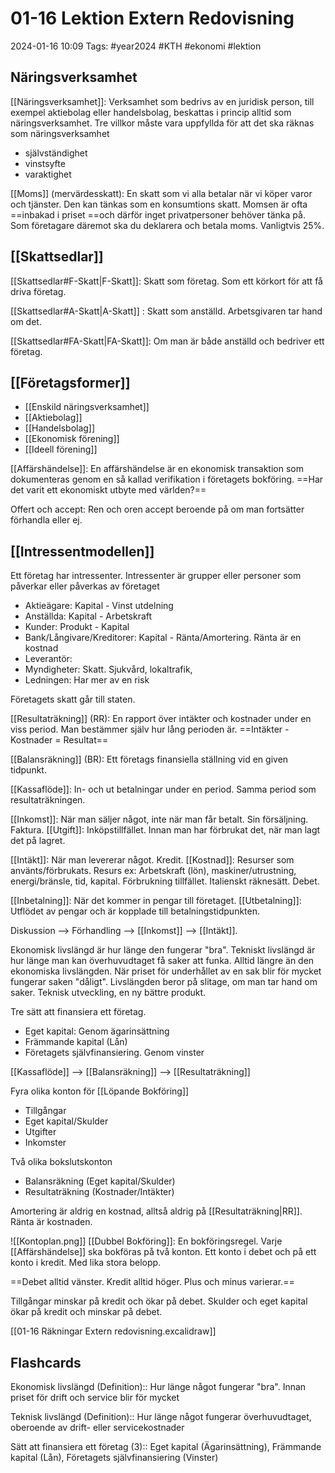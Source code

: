 # 01-16 Lektion Extern Redovisning

2024-01-16 10:09
Tags: #year2024 #KTH #ekonomi #lektion

## Näringsverksamhet

[[Näringsverksamhet]]: Verksamhet som bedrivs av en juridisk person, till exempel aktiebolag eller handelsbolag, beskattas i princip alltid som näringsverksamhet. Tre villkor måste vara uppfyllda för att det ska räknas som näringsverksamhet

- självständighet
- vinstsyfte
- varaktighet

[[Moms]] (mervärdesskatt): En skatt som vi alla betalar när vi köper varor och tjänster. Den kan tänkas som en konsumtions skatt. Momsen är ofta ==inbakad i priset ==och därför inget privatpersoner behöver tänka på. Som företagare däremot ska du deklarera och betala moms. Vanligtvis 25%.

## [[Skattsedlar]]

[[Skattsedlar#F-Skatt|F-Skatt]]: Skatt som företag. Som ett körkort för att få driva företag.

[[Skattsedlar#A-Skatt|A-Skatt]] : Skatt som anställd. Arbetsgivaren tar hand om det.

[[Skattsedlar#FA-Skatt|FA-Skatt]]: Om man är både anställd och bedriver ett företag.

## [[Företagsformer]]

- [[Enskild näringsverksamhet]]
- [[Aktiebolag]]
- [[Handelsbolag]]
- [[Ekonomisk förening]]
- [[Ideell förening]]

[[Affärshändelse]]: En affärshändelse är en ekonomisk transaktion som dokumenteras genom en så kallad verifikation i företagets bokföring. ==Har det varit ett ekonomiskt utbyte med världen?==

Offert och accept: Ren och oren accept beroende på om man fortsätter förhandla eller ej.

## [[Intressentmodellen]]

Ett företag har intressenter. Intressenter är grupper eller personer som påverkar eller påverkas av företaget

- Aktieägare: Kapital - Vinst utdelning
- Anställda: Kapital - Arbetskraft
- Kunder: Produkt - Kapital
- Bank/Långivare/Kreditorer: Kapital - Ränta/Amortering. Ränta är en kostnad
- Leverantör:
- Myndigheter: Skatt. Sjukvård, lokaltrafik,
- Ledningen: Har mer av en risk

Företagets skatt går till staten.

[[Resultaträkning]] (RR): En rapport över intäkter och kostnader under en viss period. Man bestämmer själv hur lång perioden är.
==Intäkter - Kostnader = Resultat==

[[Balansräkning]] (BR): Ett företags finansiella ställning vid en given tidpunkt.

[[Kassaflöde]]: In- och ut betalningar under en period. Samma period som resultaträkningen.

[[Inkomst]]: När man säljer något, inte när man får betalt. Sin försäljning. Faktura.
[[Utgift]]: Inköpstillfället. Innan man har förbrukat det, när man lagt det på lagret.

[[Intäkt]]: När man levererar något. Kredit.
[[Kostnad]]: Resurser som använts/förbrukats. Resurs ex: Arbetskraft (lön), maskiner/utrustning, energi/bränsle, tid, kapital. Förbrukning tillfället.
Italienskt räknesätt. Debet.

[[Inbetalning]]: När det kommer in pengar till företaget.
[[Utbetalning]]: Utflödet av pengar och är kopplade till betalningstidpunkten.

Diskussion --> Förhandling --> [[Inkomst]] --> [[Intäkt]].

Ekonomisk livslängd är hur länge den fungerar "bra".
Tekniskt livslängd är hur länge man kan överhuvudtaget få saker att funka. Alltid längre än den ekonomiska livslängden. När priset för underhållet av en sak blir för mycket fungerar saken "dåligt". Livslängden beror på slitage, om man tar hand om saker. Teknisk utveckling, en ny bättre produkt.

Tre sätt att finansiera ett företag.

- Eget kapital: Genom ägarinsättning
- Främmande kapital (Lån)
- Företagets självfinansiering. Genom vinster

[[Kassaflöde]] --> [[Balansräkning]] --> [[Resultaträkning]]

Fyra olika konton för [[Löpande Bokföring]]

- Tillgångar
- Eget kapital/Skulder
- Utgifter
- Inkomster

Två olika bokslutskonton

- Balansräkning (Eget kapital/Skulder)
- Resultaträkning (Kostnader/Intäkter)

Amortering är aldrig en kostnad, alltså aldrig på [[Resultaträkning|RR]]. Ränta är kostnaden.

![[Kontoplan.png]]
[[Dubbel Bokföring]]: En bokföringsregel. Varje [[Affärshändelse]] ska bokföras på två konton. Ett konto i debet och på ett konto i kredit. Med lika stora belopp.

==Debet alltid vänster. Kredit alltid höger. Plus och minus varierar.==

Tillgångar minskar på kredit och ökar på debet.
Skulder och eget kapital ökar på kredit och minskar på debet.

[[01-16 Räkningar Extern redovisning.excalidraw]]

## Flashcards

Ekonomisk livslängd (Definition):: Hur länge något fungerar "bra". Innan priset för drift och service blir för mycket
<!--SR:!2024-01-25,3,250!2024-01-25,3,250-->

Teknisk livslängd (Definition):: Hur länge något fungerar överhuvudtaget, oberoende av drift- eller servicekostnader
<!--SR:!2024-01-25,3,250!2024-01-26,4,270-->

Sätt att finansiera ett företag (3):: Eget kapital (Ägarinsättning), Främmande kapital (Lån), Företagets självfinansiering (Vinster)
<!--SR:!2024-01-25,3,250!2024-01-25,3,250-->
